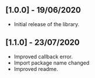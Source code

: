 ## [1.0.0] - 19/06/2020

- Initial release of the library.

## [1.1.0] - 23/07/2020

- Improved callback error.
- Import package name changed
- Improved readme.

